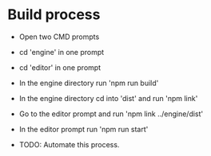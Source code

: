 # Build process
- Open two CMD prompts
- cd 'engine' in one prompt
- cd 'editor' in one prompt
- In the engine directory run 'npm run build'
- In the engine directory cd into 'dist' and run 'npm link'
- Go to the editor prompt and run 'npm link ../engine/dist'
- In the editor prompt run 'npm run start'


- TODO: Automate this process.